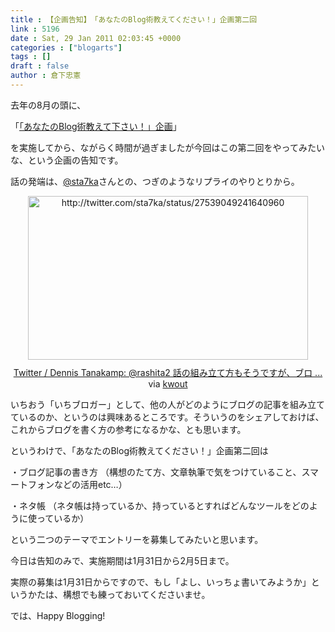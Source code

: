 ```yaml
---
title : 【企画告知】　「あなたのBlog術教えてください！」企画第二回
link : 5196
date : Sat, 29 Jan 2011 02:03:45 +0000
categories : ["blogarts"]
tags : []
draft : false
author : 倉下忠憲
---
```


去年の8月の頭に、

「<a href="https://rashita.net/blog/?p=4250">「あなたのBlog術教えて下さい！」企画</a>」

を実施してから、ながらく時間が過ぎましたが今回はこの第二回をやってみたいな、という企画の告知です。

話の発端は、<a href="http://twitter.com/sta7ka">@sta7ka</a>さんとの、つぎのようなリプライのやりとりから。

<div class="kwout" style="text-align: center;"><img src="http://kwout.com/cutout/u/v2/e7/gyj_bor.jpg" alt="http://twitter.com/sta7ka/status/27539049241640960" title="Twitter / Dennis Tanakamp: @rashita2 話の組み立て方もそうですが、ブロ ..." width="448" height="262" style="border: none;" usemap="#map_uv2e7gyj" /><map id="map_uv2e7gyj" name="map_uv2e7gyj"><area coords="90,150,128,158" href="http://www.hootsuite.com/" alt="" shape="rect" /><area coords="17,183,52,219" href="http://twitter.com/sta7ka" alt="" shape="rect" /><area coords="68,183,138,205" href="http://twitter.com/sta7ka" alt="" shape="rect" /><area coords="145,150,184,158" href="http://twitter.com/rashita2/status/27533953241976832" alt="" shape="rect" /><area coords="17,150,87,158" href="http://twitter.com/sta7ka/status/27539049241640960" alt="" shape="rect" /><area coords="36,14,120,36" href="http://twitter.com/rashita2" alt="" shape="rect" /></map><p style="margin-top: 10px; text-align: center;"><a href="http://twitter.com/sta7ka/status/27539049241640960">Twitter / Dennis Tanakamp: @rashita2 話の組み立て方もそうですが、ブロ ...</a> via <a href="http://kwout.com/quote/uv2e7gyj">kwout</a></p></div>

いちおう「いちブロガー」として、他の人がどのようにブログの記事を組み立てているのか、というのは興味あるところです。そういうのをシェアしておけば、これからブログを書く方の参考になるかな、とも思います。

というわけで、「あなたのBlog術教えてください！」企画第二回は

・ブログ記事の書き方
（構想のたて方、文章執筆で気をつけていること、スマートフォンなどの活用etc…）

・ネタ帳
（ネタ帳は持っているか、持っているとすればどんなツールをどのように使っているか）

という二つのテーマでエントリーを募集してみたいと思います。

今日は告知のみで、実施期間は1月31日から2月5日まで。

実際の募集は1月31日からですので、もし「よし、いっちょ書いてみようか」というかたは、構想でも練っておいてくださいませ。

では、Happy Blogging!